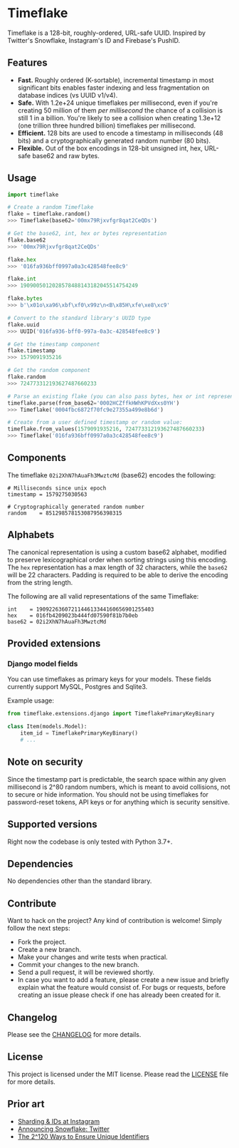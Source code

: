 
# Timeflake

Timeflake is a 128-bit, roughly-ordered, URL-safe UUID. Inspired by Twitter's Snowflake, Instagram's ID and Firebase's PushID.


## Features

- **Fast.** Roughly ordered (K-sortable), incremental timestamp in most significant bits enables faster indexing and less fragmentation on database indices (vs UUID v1/v4).
- **Safe.** With 1.2e+24 unique timeflakes per millisecond, even if you're creating 50 million of them *per millisecond* the chance of a collision is still 1 in a billion. You're likely to see a collision when creating 1.3e+12 (one trillion three hundred billion) timeflakes per millisecond.
- **Efficient.** 128 bits are used to encode a timestamp in milliseconds (48 bits) and a cryptographically generated random number (80 bits).
- **Flexible.** Out of the box encodings in 128-bit unsigned int, hex, URL-safe base62 and raw bytes.


## Usage

```python
import timeflake

# Create a random Timeflake
flake = timeflake.random()
>>> Timeflake(base62='00mx79Rjxvfgr8qat2CeQDs')

# Get the base62, int, hex or bytes representation
flake.base62
>>> '00mx79Rjxvfgr8qat2CeQDs'

flake.hex
>>> '016fa936bff0997a0a3c428548fee8c9'

flake.int
>>> 1909005012028578488143182045514754249

flake.bytes
>>> b'\x01o\xa96\xbf\xf0\x99z\n<B\x85H\xfe\xe8\xc9'

# Convert to the standard library's UUID type
flake.uuid
>>> UUID('016fa936-bff0-997a-0a3c-428548fee8c9')

# Get the timestamp component
flake.timestamp
>>> 1579091935216

# Get the random component
flake.random
>>> 724773312193627487660233

# Parse an existing flake (you can also pass bytes, hex or int representations)
timeflake.parse(from_base62='0002HCZffkHWhKPVdXxs0YH')
>>> Timeflake('0004fbc6872f70fc9e27355a499e8b6d')

# Create from a user defined timestamp or random value:
timeflake.from_values(1579091935216, 724773312193627487660233)
>>> Timeflake('016fa936bff0997a0a3c428548fee8c9')
```


## Components

The timeflake `02i2XhN7hAuaFh3MwztcMd` (base62) encodes the following:
```
# Milliseconds since unix epoch
timestamp = 1579275030563

# Cryptographically generated random number
random    = 851298578153087956398315
```

## Alphabets

The canonical representation is using a custom base62 alphabet, modified to preserve lexicographical order when sorting strings using this encoding. The `hex` representation has a max length of 32 characters, while the `base62` will be 22 characters. Padding is required to be able to derive the encoding from the string length.

The following are all valid representations of the same Timeflake:

```
int    = 1909226360721144613344160656901255403
hex    = 016fb4209023b444fd07590f81b7b0eb
base62 = 02i2XhN7hAuaFh3MwztcMd
```

## Provided extensions
### Django model fields
You can use timeflakes as primary keys for your models. These fields currently support MySQL, Postgres and Sqlite3.

Example usage:
```python
from timeflake.extensions.django import TimeflakePrimaryKeyBinary

class Item(models.Model):
    item_id = TimeflakePrimaryKeyBinary()
    # ...
```

## Note on security
Since the timestamp part is predictable, the search space within any given millisecond is 2^80 random numbers, which is meant to avoid collisions, not to secure or hide information. You should not be using timeflakes for password-reset tokens, API keys or for anything which is security sensitive.

## Supported versions
Right now the codebase is only tested with Python 3.7+.

## Dependencies
No dependencies other than the standard library.

## Contribute
Want to hack on the project? Any kind of contribution is welcome!
Simply follow the next steps:

- Fork the project.
- Create a new branch.
- Make your changes and write tests when practical.
- Commit your changes to the new branch.
- Send a pull request, it will be reviewed shortly.
- In case you want to add a feature, please create a new issue and briefly explain what the feature would consist of. For bugs or requests, before creating an issue please check if one has already been created for it.

## Changelog
Please see the [CHANGELOG](CHANGELOG.md) for more details.

## License
This project is licensed under the MIT license. Please read the [LICENSE](LICENSE) file for more details.

## Prior art

- [Sharding & IDs at Instagram](https://instagram-engineering.com/sharding-ids-at-instagram-1cf5a71e5a5c)
- [Announcing Snowflake: Twitter](https://blog.twitter.com/engineering/en_us/a/2010/announcing-snowflake.html)
- [The 2^120 Ways to Ensure Unique Identifiers](https://firebase.googleblog.com/2015/02/the-2120-ways-to-ensure-unique_68.html)